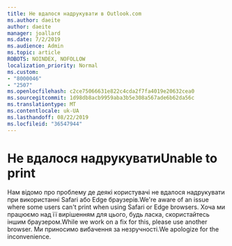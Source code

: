 ```yaml
---
title: Не вдалося надрукувати в Outlook.com
ms.author: daeite
author: daeite
manager: joallard
ms.date: 7/2/2019
ms.audience: Admin
ms.topic: article
ROBOTS: NOINDEX, NOFOLLOW
localization_priority: Normal
ms.custom:
- "8000046"
- "2507"
ms.openlocfilehash: c2ce75066631e822c4cda2f7fa4019e20632cea0
ms.sourcegitcommit: 1d98db8acb9959aba3b5e308a567ade6b62da56c
ms.translationtype: MT
ms.contentlocale: uk-UA
ms.lasthandoff: 08/22/2019
ms.locfileid: "36547944"
---
```

# <a name="unable-to-print"></a><span data-ttu-id="22fc3-102">Не вдалося надрукувати</span><span class="sxs-lookup"><span data-stu-id="22fc3-102">Unable to print</span></span>

<span data-ttu-id="22fc3-103">Нам відомо про проблему де деякі користувачі не вдалося надрукувати при використанні Safari або Edge браузерів.</span><span class="sxs-lookup"><span data-stu-id="22fc3-103">We're aware of an issue where some users can't print when using Safari or Edge browsers.</span></span> <span data-ttu-id="22fc3-104">Хоча ми працюємо над її вирішенням для цього, будь ласка, скористайтесь іншим браузером.</span><span class="sxs-lookup"><span data-stu-id="22fc3-104">While we work on a fix for this, please use another browser.</span></span> <span data-ttu-id="22fc3-105">Ми приносимо вибачення за незручності.</span><span class="sxs-lookup"><span data-stu-id="22fc3-105">We apologize for the inconvenience.</span></span>